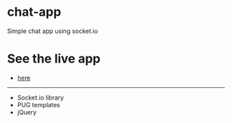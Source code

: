 # chat-app
Simple chat app using socket.io

# See the live app 
- [here](https://chatsocketio-app.herokuapp.com/)
---
* Socket.io library
* PUG templates
* jQuery

